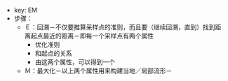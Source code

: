 - key: EM
- 步骤：
	- Ｅ：回溯－不仅要推算采样点的准则，而且要（继续回溯，直到）找到距离起点最近的距离－即每一个采样点有两个属性
		- 优化准则
		- 和起点的关系
		- 由这两个属性，可以得到一个
	- Ｍ：最大化－以上两个属性用来构建当地／局部流形－